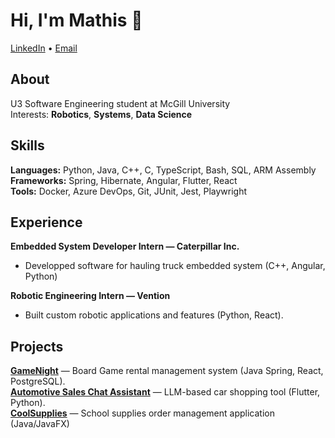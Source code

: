 # Hi, I'm Mathis 👋  
[LinkedIn](https://www.linkedin.com/in/mathis-belanger/) • [Email](mailto:mathisbelangerr@gmail.com)  

## About  
U3 Software Engineering student at McGill University  
Interests: **Robotics**, **Systems**, **Data Science**  

## Skills  
**Languages:** Python, Java, C++, C, TypeScript, Bash, SQL, ARM Assembly  
**Frameworks:** Spring, Hibernate, Angular, Flutter, React  
**Tools:** Docker, Azure DevOps, Git, JUnit, Jest, Playwright  

## Experience  
**Embedded System Developer Intern — Caterpillar Inc.** 
- Developped software for hauling truck embedded system (C++, Angular, Python)

**Robotic Engineering Intern — Vention** 
- Built custom robotic applications and features (Python, React).  


## Projects  
**[GameNight](https://github.com/McGill-ECSE321-Winter2025/project-group-14)** — Board Game rental management system (Java Spring, React, PostgreSQL).  
**[Automotive Sales Chat Assistant](https://github.com/Tatok-n/HMART)** — LLM-based car shopping tool (Flutter, Python).  
**[CoolSupplies](https://github.com/matblg/CoolSupplies)** — School supplies order management application (Java/JavaFX)

